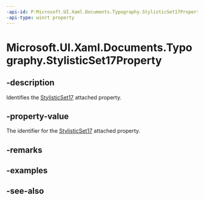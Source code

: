 ```yaml
---
-api-id: P:Microsoft.UI.Xaml.Documents.Typography.StylisticSet17Property
-api-type: winrt property
---
```


<!-- Property syntax
public Windows.UI.Xaml.DependencyProperty StylisticSet17Property { get; }
-->

# Microsoft.UI.Xaml.Documents.Typography.StylisticSet17Property

## -description
Identifies the [StylisticSet17](/uwp/api/microsoft.ui.xaml.documents.typography#xaml-attached-properties) attached property.

## -property-value
The identifier for the [StylisticSet17](/uwp/api/microsoft.ui.xaml.documents.typography#xaml-attached-properties) attached property.

## -remarks

## -examples

## -see-also
